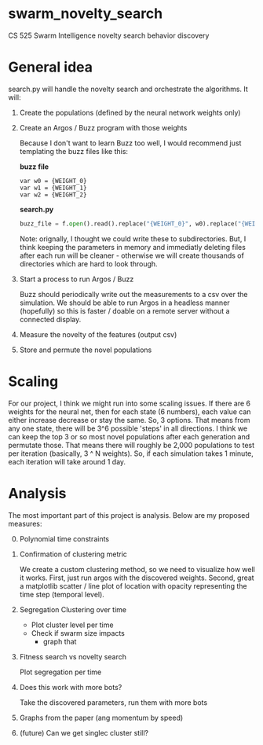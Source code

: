 # swarm_novelty_search
CS 525 Swarm Intelligence novelty search behavior discovery 


# General idea

search.py will handle the novelty search and orchestrate the algorithms. 
It will: 
1. Create the populations (defined by the neural network weights only)
2. Create an Argos / Buzz program with those weights

    Because I don't want to learn Buzz too well, I would recommend just templating the buzz files like this: 

    **buzz file**
    ```
    var w0 = {WEIGHT_0}
    var w1 = {WEIGHT_1}
    var w2 = {WEIGHT_2}
    ```

    **search.py**
    ```py
    buzz_file = f.open().read().replace("{WEIGHT_0}", w0).replace("{WEIGHT_1}", w1)...
    ```

    Note: orignally, I thought we could write these to subdirectories. 
    But, I think keeping the parameters in memory and immediatly deleting files after each run will be cleaner - otherwise we will create thousands of directories which are hard to look through.

3. Start a process to run Argos / Buzz

    Buzz should periodically write out the measurements to a csv over the simulation.
    We should be able to run Argos in a headless manner (hopefully) so this is faster / doable on a remote server without a connected display. 

4. Measure the novelty of the features (output csv)
5. Store and permute the novel populations



# Scaling

For our project, I think we might run into some scaling issues. If there are 6 weights for the neural net, then for each state (6 numbers), each value can either increase decrease or stay the same. So, 3 options. That means from any one state, there will be 3^6 possible 'steps' in all directions. 
I think we can keep the top 3 or so most novel populations after each generation and permutate those. That means there will roughly be 2,000 populations to test per iteration (basically, 3 ^ N weights). 
So, if each simulation takes 1 minute, each iteration will take around 1 day. 

# Analysis

The most important part of this project is analysis. 
Below are my proposed measures: 

0. Polynomial time constraints

1. Confirmation of clustering metric

    We create a custom clustering method, so we need to visualize how well it works.
    First, just run argos with the discovered weights. 
    Second, great a matplotlib scatter / line plot of location with opacity representing the time step (temporal level). 

2. Segregation Clustering over time

    - Plot cluster level per time
    - Check if swarm size impacts
        - graph that 

3. Fitness search vs novelty search

    Plot segregation per time

4. Does this work with more bots?

    Take the discovered parameters, run them with more bots

6. Graphs from the paper (ang momentum by speed)

7. (future) Can we get singlec cluster still? 
